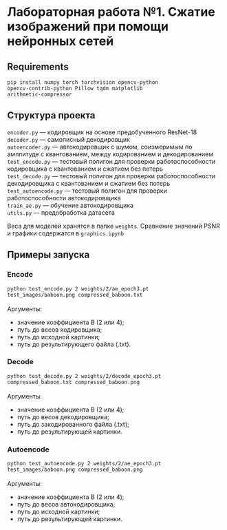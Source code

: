 # Лабораторная работа №1. Сжатие изображений при помощи нейронных сетей

## Requirements
<code>pip install numpy torch torchvision opencv-python opencv-contrib-python Pillow tqdm matplotlib arithmetic-compressor</code>

## Структура проекта
<code>encoder.py</code> — кодировщик на основе предобученного ResNet-18<br>
<code>decoder.py</code> — самописный декодировщик<br>
<code>autoencoder.py</code> — автокодировщик с шумом, соизмеримым по амплитуде с квантованием, между кодированием и декодированием<br>
<code>test_encode.py</code> — тестовый полигон для проверки работоспособности кодировщика с квантованием и сжатием без потерь<br>
<code>test_decode.py</code> — тестовый полигон для проверки работоспособности декодировщика с квантованием и сжатием без потерь<br>
<code>test_autoencode.py</code> — тестовый полигон для проверки работоспособности автокодировщика<br>
<code>train_ae.py</code> — обучение автокодировщика<br>
<code>utils.py</code> — предобработка датасета<br>

Веса для моделей хранятся в папке <code>weights</code>.
Сравнение значений PSNR и графики содержатся в <code>graphics.ipynb</code>

## Примеры запуска
### Encode
<code>python test_encode.py 2 weights/2/ae_epoch3.pt test_images/baboon.png compressed_baboon.txt</code><br><br>
Аргументы:<br>
<ul>
<li>значение коэффициента B (2 или 4);</li>
<li>путь до весов кодировщика;</li>
<li>путь до исходной картинки;</li>
<li>путь до результирующего файла (.txt).</li>
</ul>

### Decode
<code>python test_decode.py 2 weights/2/decode_epoch3.pt compressed_baboon.txt compressed_baboon.png</code><br><br>
Аргументы:<br>
<ul>
<li>значение коэффициента B (2 или 4);</li>
<li>путь до весов декодировщика;</li>
<li>путь до закодированного файла (.txt);</li>
<li>путь до результирующей картинки.</li>
</ul>

### Autoencode
<code>python test_autoencode.py 2 weights/2/ae_epoch3.pt test_images/baboon.png compressed_baboon.png</code><br><br>
Аргументы:<br>
<ul>
<li>значение коэффициента B (2 или 4);</li>
<li>путь до весов автокодировщика;</li>
<li>путь до исходной картинки;</li>
<li>путь до результирующей картинки.</li>
</ul>